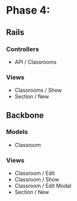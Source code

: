 # Phase 4:

## Rails

### Controllers
* API / Classrooms

### Views
* Classrooms / Show
* Section / New

## Backbone
### Models
* Classroom

### Views
* Classroom / Edit
* Classroom / Show
* Classroom / Edit Modal
* Section / New
